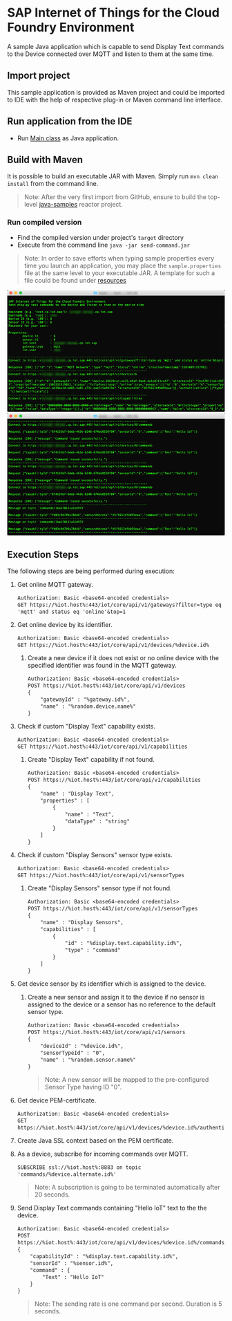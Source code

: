 # SAP Internet of Things for the Cloud Foundry Environment
A sample Java application which is capable to send Display Text commands to the Device connected over MQTT and listen to them at the same time. 

## Import project
This sample application is provided as Maven project and could be imported to IDE with the help of respective plug-in or Maven command line interface.

## Run application from the IDE
- Run [Main class](src/main/java/sample/Main.java) as Java application.

## Build with Maven
It is possible to build an executable JAR with Maven. Simply run `mvn clean install` from the command line.

>Note: After the very first import from GitHub, ensure to build the top-level [java-samples](../) reactor project.

### Run compiled version
- Find the compiled version under project's `target` directory
- Execute from the command line `java -jar send-command.jar`

>Note: In order to save efforts when typing sample properties every time you launch an application, you may place the `sample.properties` file at the same level to your executable JAR. A template for such a file could be found under [resources](src/main/resources/sample.properties)

![In Action](src/main/resources/send-command_0.jpg "In Action")
![In Action](src/main/resources/send-command_1.jpg "In Action")

## Execution Steps
The following steps are being performed during execution:

1. Get online MQTT gateway.
    ```
    Authorization: Basic <base64-encoded credentials>
    GET https://%iot.host%:443/iot/core/api/v1/gateways?filter=type eq 'mqtt' and status eq 'online'&top=1
    ```
2. Get online device by its identifier.
    ```
    Authorization: Basic <base64-encoded credentials>
    GET https://%iot.host%:443/iot/core/api/v1/devices/%device.id%
    ```
	1. Create a new device if it does not exist or no online device with the specified identifier was found in the MQTT gateway.
	    ```
	    Authorization: Basic <base64-encoded credentials>
	    POST https://%iot.host%:443/iot/core/api/v1/devices  
	    {
		    "gatewayId" : "%gateway.id%",
		    "name" : "%random.device.name%"
	    }
	    ```
3. Check if custom "Display Text" capability exists.
    ```
    Authorization: Basic <base64-encoded credentials>
    GET https://%iot.host%:443/iot/core/api/v1/capabilities
    ```
	1. Create "Display Text" capability if not found.
	    ```
	    Authorization: Basic <base64-encoded credentials>
	    POST https://%iot.host%:443/iot/core/api/v1/capabilities  
	    {
		    "name" : "Display Text",
		    "properties" : [
			    {
				    "name" : "Text",
				    "dataType" : "string"
			    }
		    ]
	    }
	    ```
4. Check if custom "Display Sensors" sensor type exists.
    ```
    Authorization: Basic <base64-encoded credentials>
    GET https://%iot.host%:443/iot/core/api/v1/sensorTypes
    ```
	1. Create "Display Sensors" sensor type if not found.
	    ```
	    Authorization: Basic <base64-encoded credentials>
	    POST https://%iot.host%:443/iot/core/api/v1/sensorTypes  
	    {
		    "name" : "Display Sensors",
		    "capabilities" : [
			    {
				    "id" : "%display.text.capability.id%",
				    "type" : "command"
			    }
		    ]
	    }
	    ```
5. Get device sensor by its identifier which is assigned to the device.
	1. Create a new sensor and assign it to the device if no sensor is assigned to the device or a sensor has no reference to the default sensor type.
	    ```
	    Authorization: Basic <base64-encoded credentials>
	    POST https://%iot.host%:443/iot/core/api/v1/sensors  
	    {
		    "deviceId" : "%device.id%",
		    "sensorTypeId" : "0",
		    "name" : "%random.sensor.name%"
	    }
	    ```
	    >Note: A new sensor will be mapped to the pre-configured Sensor Type having ID "0".
6. Get device PEM-certificate.
    ```
    Authorization: Basic <base64-encoded credentials>
    GET https://%iot.host%:443/iot/core/api/v1/devices/%device.id%/authentication/pem
    ```
7. Create Java SSL context based on the PEM certificate.
8. As a device, subscribe for incoming commands over MQTT.
    ```
    SUBSCRIBE ssl://%iot.host%:8883 on topic 'commands/%device.alternate.id%'  
    ```
    >Note: A subscription is going to be terminated automatically after 20 seconds.

9. Send Display Text commands containing "Hello IoT" text to the the device.
    ```
    Authorization: Basic <base64-encoded credentials>
    POST https://%iot.host%:443/iot/core/api/v1/devices/%device.id%/commands
    {
	    "capabilityId" : "%display.text.capability.id%",
	    "sensorId" : "%sensor.id%",
    	"command" : {
		    "Text" : "Hello IoT"
	    }
    }
    ```
    >Note: The sending rate is one command per second. Duration is 5 seconds.